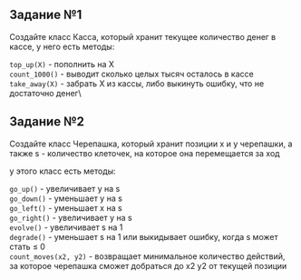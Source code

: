 ## Задание №1

Создайте класс Касса, который хранит текущее количество денег в кассе, у него есть методы:

`top_up(X)` - пополнить на X\
`count_1000()` - выводит сколько целых тысяч осталось в кассе\
`take_away(X)` - забрать X из кассы, либо выкинуть ошибку, что не достаточно денег\

## Задание №2

Создайте класс Черепашка, который хранит позиции x и y черепашки, а также s - количество клеточек, на которое она перемещается за ход

у этого класс есть методы:

`go_up()` - увеличивает y на s\
`go_down()` - уменьшает y на s\
`go_left()` - уменьшает x на s\
`go_right()` - увеличивает y на s\
`evolve()` - увеличивает s на 1\
`degrade()` - уменьшает s на 1 или выкидывает ошибку, когда s может стать ≤ 0\
`count_moves(x2, y2)` - возвращает минимальное количество действий, за которое черепашка сможет добраться до x2 y2 от текущей позиции
